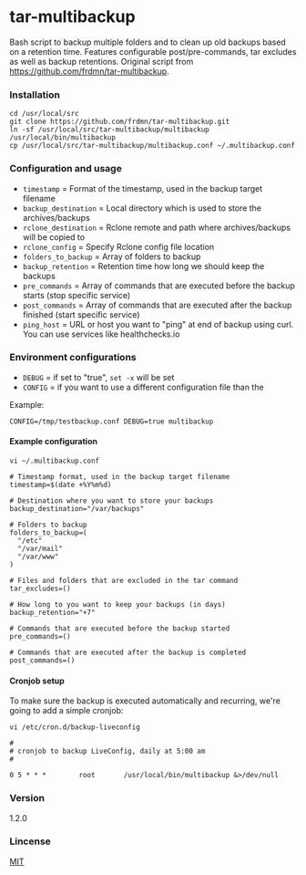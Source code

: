 tar-multibackup
===============


Bash script to backup multiple folders and to clean up old backups based on a retention time. Features configurable post/pre-commands, tar excludes as well as backup retentions. Original script from https://github.com/frdmn/tar-multibackup.

### Installation

    cd /usr/local/src
    git clone https://github.com/frdmn/tar-multibackup.git
    ln -sf /usr/local/src/tar-multibackup/multibackup /usr/local/bin/multibackup
    cp /usr/local/src/tar-multibackup/multibackup.conf ~/.multibackup.conf

### Configuration and usage

* `timestamp` = Format of the timestamp, used in the backup target filename
* `backup_destination` = Local directory which is used to store the archives/backups
* `rclone_destination` = Rclone remote and path where archives/backups will be copied to
* `rclone_config` = Specify Rclone config file location
* `folders_to_backup` = Array of folders to backup
* `backup_retention` = Retention time how long we should keep the backups
* `pre_commands` = Array of commands that are executed before the backup starts (stop specific service)
* `post_commands` = Array of commands that are executed after the backup finished (start specific service)
* `ping_host` = URL or host you want to "ping" at end of backup using curl. You can use services like healthchecks.io

### Environment configurations

* `DEBUG` = if set to "true", `set -x` will be set
* `CONFIG` = if you want to use a different configuration file than the 

Example: 

    CONFIG=/tmp/testbackup.conf DEBUG=true multibackup

#### Example configuration 

`vi ~/.multibackup.conf`

    # Timestamp format, used in the backup target filename
    timestamp=$(date +%Y%m%d)

    # Destination where you want to store your backups
    backup_destination="/var/backups"

    # Folders to backup
    folders_to_backup=(
      "/etc"
      "/var/mail"
      "/var/www"
    )

    # Files and folders that are excluded in the tar command
    tar_excludes=()

    # How long to you want to keep your backups (in days)
    backup_retention="+7"

    # Commands that are executed before the backup started
    pre_commands=()

    # Commands that are executed after the backup is completed
    post_commands=()

#### Cronjob setup

To make sure the backup is executed automatically and recurring, we're going to add a simple cronjob:

`vi /etc/cron.d/backup-liveconfig`

    #
    # cronjob to backup LiveConfig, daily at 5:00 am
    #

    0 5 * * *        root       /usr/local/bin/multibackup &>/dev/null

### Version
1.2.0

### Lincense
[MIT](LICENSE)
